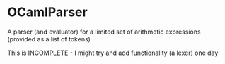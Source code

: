 # OCamlParser
A parser (and evaluator) for a limited set of arithmetic expressions (provided as a list of tokens)

This is INCOMPLETE - I might try and add functionality (a lexer) one day
